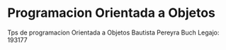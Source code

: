 # Programacion Orientada a Objetos
Tps de programacion Orientada a Objetos
Bautista Pereyra Buch
Legajo: 193177
